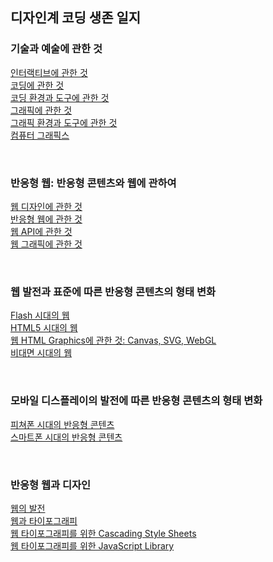 <h2>디자인계 코딩 생존 일지</h2>
<h3>기술과 예술에 관한 것</h3>
 <dl>
 <dt><a href = "./script/interactive.md">인터랙티브에 관한 것</a></dt>
 <dt><a href = "./script/coding.md">코딩에 관한 것</a></dd>
 <dt><a href = "./script/env-and-tool-for-coding.md">코딩 환경과 도구에 관한 것</a></dt>
 <dt><a href = "./script/graphics.md">그래픽에 관한 것</a></dt>
 <dt><a href = "./script/env-and-tool-for-graphics.md">그래픽 환경과 도구에 관한 것</a></dt>
 <dt><a href = "./script/computer-graphics.md">컴퓨터 그래픽스</a></dt>
 </dl>
 <br>
 <h3>반응형 웹: 반응형 콘텐츠와 웹에 관하여</h3>
 <dl>
 <dt><a href = "./script/web-des.md">웹 디자인에 관한 것</a></dt>
 <dt><a href = "./script/responsive-web.md">반응형 웹에 관한 것</a></dt>
 <dt><a href = "./script/web-api.md">웹 API에 관한 것</a></dt>
 <dt><a href = "./script/web-graphic.md">웹 그래픽에 관한 것</a></dt>
 </dl>
 <br>
 <h3>웹 발전과 표준에 따른 반응형 콘텐츠의 형태 변화</h3>
 <dl>
 <dt><a href = "./script/adobe-flash.md">Flash 시대의 웹</a></dt>
 <dt><a href = "./script/html5.md">HTML5 시대의 웹</a></dt>
 <dt><a href = "./script/html-graphics.md">웹 HTML Graphics에 관한 것: Canvas, SVG, WebGL</a></dt>
 <dt><a href = "./script/covid-and-web.md">비대면 시대의 웹</a></dt>
 </dl>
 <br>
 <h3>모바일 디스플레이의 발전에 따른 반응형 콘텐츠의 형태 변화</h3>
 <dl>
 <dt><a href = "./script/mobile-display-and-interactive-contents.md">피쳐폰 시대의 반응형 콘텐츠</a></dt>
 <dt><a href = "./script/mobile-display-and-interactive-contents.md">스마트폰 시대의 반응형 콘텐츠</a></dt>
 </dl>
 <br>
 <h3>반응형 웹과 디자인</h3>
 <dl>
 <dt><a href = "./script/web-history.md">웹의 발전</a></dt>
 <dt><a href = "./script/typography-and-web.md">웹과 타이포그래피</a></dt>
 <dt><a href = "./script/typography-css.md">웹 타이포그래피를 위한 Cascading Style Sheets</a></dt>
 <dt><a href = "./script/typography-js-library.md">웹 타이포그래피를 위한 JavaScript Library</a></dt>
 </dl>
 <br>
